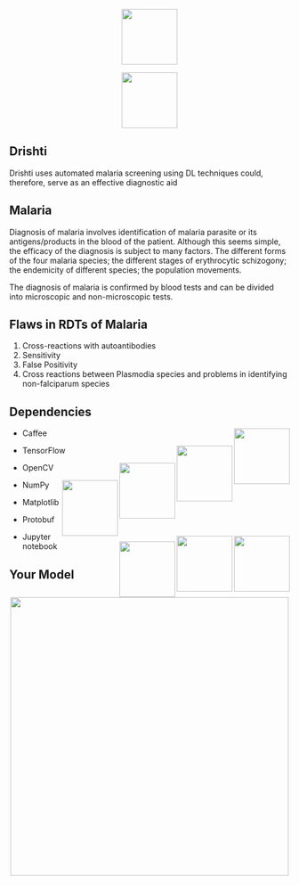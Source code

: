 <p align="center"><img src="https://i.imgur.com/NXgkPSs.png" width="100" /></p>
<p align="center"><img src="https://raw.githubusercontent.com/dwyl/repo-badges/master/highresPNGs/build-passing.png" width="100" /></p>


<h2>Drishti</h2>
Drishti uses automated malaria screening using DL techniques could, therefore, serve as an effective diagnostic aid

## Malaria
Diagnosis of malaria involves identification of malaria parasite or its antigens/products in the blood of the patient. Although this seems simple, the efficacy of the diagnosis is subject to many factors. The different forms of the four malaria species; the different stages of erythrocytic schizogony; the endemicity of different species; the population movements.

The diagnosis of malaria is confirmed by blood tests and can be divided into microscopic and non-microscopic tests.

## Flaws in RDTs of Malaria
1) Cross-reactions with autoantibodies
2) Sensitivity
3) False Positivity
4) Cross reactions between Plasmodia species and problems in identifying non-falciparum species

## Dependencies
<ul>
  <li><p >Caffee<a href="#" ><img src="https://img.shields.io/badge/api-reference-blue.svg" width="100" align="right" /></a></p></li>
  <li><p >TensorFlow<a href="#" ><img src="https://img.shields.io/badge/api-reference-blue.svg" width="100" align="right" /></a></p></li>
 <li><p >OpenCV<a href="#" ><img src="https://img.shields.io/badge/api-reference-blue.svg" width="100" align="right" /></a></p></li>
 <li><p >NumPy<a href="#" ><img src="https://img.shields.io/badge/api-reference-blue.svg" width="100" align="right" /></a></p></li>
 <li><p >Matplotlib<a href="#" ><img src="https://img.shields.io/badge/api-reference-blue.svg" width="100" align="right" /></a></p></li>
 <li><p >Protobuf<a href="#" ><img src="https://img.shields.io/badge/api-reference-blue.svg" width="100" align="right" /></a></p></li>
 <li><p >Jupyter notebook<a href="#" ><img src="https://img.shields.io/badge/api-reference-blue.svg" width="100" align="right" /></a></p></li>
 
</ul>

## Your Model
<p align="center"><img src="https://static1.squarespace.com/static/54856bade4b0c4cdfb17e3c0/t/58278379f7e0ab81d3e68c5a/1478984571373/" width="500" /></p>
